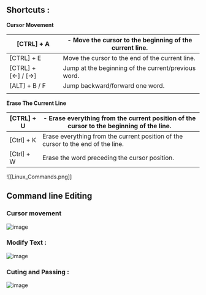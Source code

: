 ## Shortcuts :

**Cursor Movement**

| [CTRL] + A         | - Move the cursor to the beginning of the current line. |
| ------------------ | ------------------------------------------------------- |
| [CTRL] + E         | Move the cursor to the end of the current line.         |
| [CTRL] + [←] / [→] | Jump at the beginning of the current/previous word.     |
| [ALT] + B / F      | Jump backward/forward one word.                         |
|                    |                                                         |


**Erase The Current Line**

| [CTRL] + U | - Erase everything from the current position of the cursor to the beginning of the line. |
| ---------- | ---------------------------------------------------------------------------------------- |
| [Ctrl] + K | Erase everything from the current position of the cursor to the end of the line.         |
| [Ctrl] + W | Erase the word preceding the cursor position.                                            |

![[Linux_Commands.png]]

## Command line Editing 

### Cursor movement

![image](c.png)

### Modify Text :

![image](m.png)

### Cuting and Passing :

![image](cul.png)
